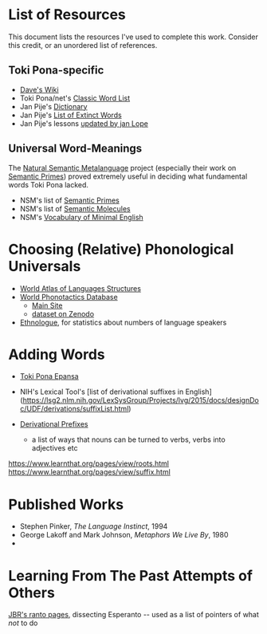 List of Resources
=================

This document lists the resources I've used to complete this work.
Consider this credit, or an unordered list of references.

Toki Pona-specific
----

* [Dave's Wiki](https://aiki.pbworks.com/w/browse/#view=ViewAllObjects)
* Toki Pona/net's [Classic Word List](http://tokipona.net/tp/ClassicWordList.aspx)
* Jan Pije's [Dictionary](http://tokipona.net/tp/janpije/dictionary.php)
* Jan Pije's [List of Extinct Words](http://tokipona.net/tp/janpije/extinctwords.php)
* Jan Pije's lessons [updated by jan Lope](https://github.com/jan-Lope/Toki_Pona_lessons_English/)

Universal Word-Meanings
------

The [Natural Semantic Metalanguage](https://en.wikipedia.org/wiki/Natural_semantic_metalanguage) project 
(especially their work on [Semantic Primes](https://en.wikipedia.org/wiki/Semantic_primes))
 proved extremely useful in deciding what fundamental words Toki Pona lacked.

* NSM's list of [Semantic Primes](https://intranet.secure.griffith.edu.au/schools-departments/natural-semantic-metalanguage/what-is-nsm/semantic-primes)
* NSM's list of [Semantic Molecules](https://intranet.secure.griffith.edu.au/schools-departments/natural-semantic-metalanguage/what-is-nsm/semantic-molecules)
* NSM's [Vocabulary of Minimal English](https://intranet.secure.griffith.edu.au/schools-departments/natural-semantic-metalanguage/minimal-english)


Choosing (Relative) Phonological Universals
=======

* [World Atlas of Languages Structures](http://wals.info)
* [World Phonotactics Database](https://core.ac.uk/display/144657287)
	- [Main Site](http://phonotactics.anu.edu.au/)
	- [dataset on Zenodo](https://zenodo.org/record/815506)
* [Ethnologue](https://www.ethnologue.com/), for statistics about numbers of language speakers

Adding Words
====

* [Toki Pona Epansa](https://tpe.neocities.org/)

* NIH's Lexical Tool's [list of derivational suffixes in English]
(https://lsg2.nlm.nih.gov/LexSysGroup/Projects/lvg/2015/docs/designDoc/UDF/derivations/suffixList.html)
* [Derivational Prefixes](https://lexsrv3.nlm.nih.gov/LexSysGroup/Projects/lvg/2012/docs/designDoc/UDF/derivations/prefixList.html)
	- a list of ways that nouns can be turned to verbs, verbs into adjectives etc

https://www.learnthat.org/pages/view/roots.html
https://www.learnthat.org/pages/view/suffix.html

Published Works
========

* Stephen Pinker, *The Language Instinct*, 1994
* George Lakoff and Mark Johnson, *Metaphors We Live By*, 1980
* 

Learning From The Past Attempts of Others
======

[JBR's ranto pages](http://jbr.me.uk/ranto/), dissecting Esperanto -- used as a list of pointers of what *not* to do